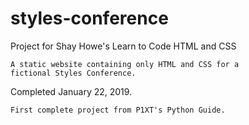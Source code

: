 # styles-conference
Project for Shay Howe's Learn to Code HTML and CSS
```
A static website containing only HTML and CSS for a 
fictional Styles Conference.
```
Completed January 22, 2019.
```
First complete project from P1XT's Python Guide.
